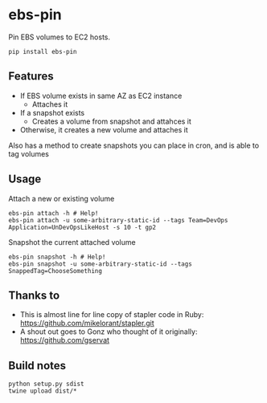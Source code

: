 # ebs-pin
Pin EBS volumes to EC2 hosts.
```
pip install ebs-pin
```

## Features

* If EBS volume exists in same AZ as EC2 instance
  * Attaches it
* If a snapshot exists
  * Creates a volume from snapshot and attahces it
* Otherwise, it creates a new volume and attaches it

Also has a method to create snapshots you can place in cron, and is able to tag volumes

## Usage
Attach a new or existing volume
```
ebs-pin attach -h # Help!
ebs-pin attach -u some-arbitrary-static-id --tags Team=DevOps Application=UnDevOpsLikeHost -s 10 -t gp2
```

Snapshot the current attached volume
```
ebs-pin snapshot -h # Help!
ebs-pin snapshot -u some-arbitrary-static-id --tags SnappedTag=ChooseSomething
```

## Thanks to

* This is almost line for line copy of stapler code in Ruby: https://github.com/mikelorant/stapler.git
* A shout out goes to Gonz who thought of it originally: https://github.com/gservat

## Build notes
````
python setup.py sdist
twine upload dist/*
````
